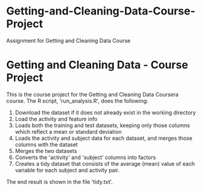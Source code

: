 # Getting-and-Cleaning-Data-Course-Project
Assignment for Getting and Cleaning Data Course
# Getting and Cleaning Data - Course Project

This is the course project for the Getting and Cleaning Data Coursera course.
The R script, 'run_analysis.R', does the following:

1. Download the dataset if it does not already exist in the working directory
2. Load the activity and feature info
3. Loads both the training and test datasets, keeping only those columns which
   reflect a mean or standard deviation
4. Loads the activity and subject data for each dataset, and merges those
   columns with the dataset
5. Merges the two datasets
6. Converts the 'activity' and 'subject' columns into factors
7. Creates a tidy dataset that consists of the average (mean) value of each
   variable for each subject and activity pair.

The end result is shown in the file 'tidy.txt'.

